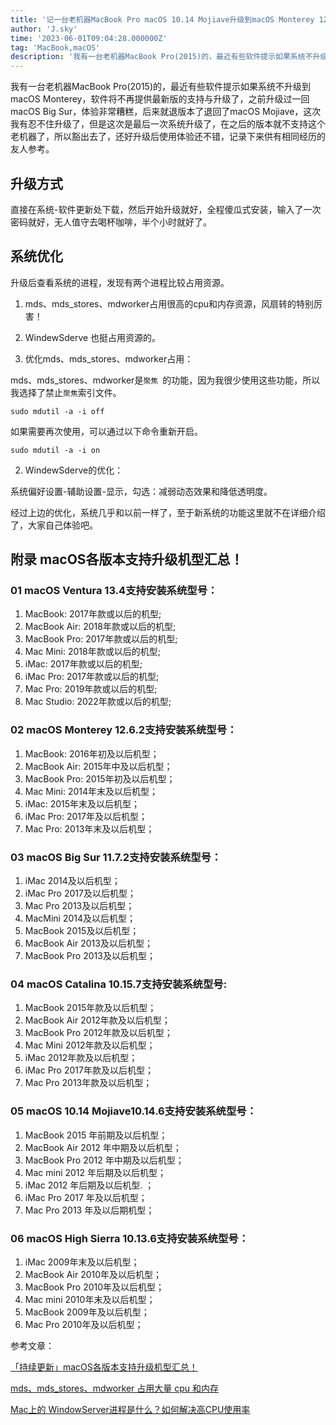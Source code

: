 ```yaml
---
title: '记一台老机器MacBook Pro macOS 10.14 Mojiave升级到macOS Monterey 12.6.2'
author: 'J.sky'
time: '2023-06-01T09:04:28.000000Z'
tag: 'MacBook,macOS'
description: '我有一台老机器MacBook Pro(2015)的，最近有些软件提示如果系统不升级到macOS Monterey，软件将不再提供最新版的支持与升级了，之前升级过一回macOS Big Sur，体验非常糟糕，后来就退版本了退回了macOS Mojiave，这次我有忍不住升级了，但是这次是最后一次系统升级了，在之后的版本就不支持这个老机器了，所以豁出去了，还好升级后使用体验还不错，记录下来供有相同经历的友人参考。'
---
```

我有一台老机器MacBook Pro(2015)的，最近有些软件提示如果系统不升级到macOS Monterey，软件将不再提供最新版的支持与升级了，之前升级过一回macOS Big Sur，体验非常糟糕，后来就退版本了退回了macOS Mojiave，这次我有忍不住升级了，但是这次是最后一次系统升级了，在之后的版本就不支持这个老机器了，所以豁出去了，还好升级后使用体验还不错，记录下来供有相同经历的友人参考。

## 升级方式

直接在系统-软件更新处下载，然后开始升级就好，全程傻瓜式安装，输入了一次密码就好，无人值守去喝杯咖啡，半个小时就好了。

## 系统优化

升级后查看系统的进程，发现有两个进程比较占用资源。

1. mds、mds_stores、mdworker占用很高的cpu和内存资源，风扇转的特别厉害！
2. WindewSderve 也挺占用资源的。

1. 优化mds、mds_stores、mdworker占用：

mds、mds_stores、mdworker是`聚焦 `的功能，因为我很少使用这些功能，所以我选择了禁止`聚焦`索引文件。

    sudo mdutil -a -i off

如果需要再次使用，可以通过以下命令重新开启。

    sudo mdutil -a -i on

2. WindewSderve的优化：

系统偏好设置-辅助设置-显示，勾选：减弱动态效果和降低透明度。

经过上边的优化，系统几乎和以前一样了，至于新系统的功能这里就不在详细介绍了，大家自己体验吧。


## 附录 macOS各版本支持升级机型汇总！

### 01 macOS Ventura 13.4支持安装系统型号：

1.  MacBook: 2017年款或以后的机型;
2.  MacBook Air: 2018年款或以后的机型;
3.  MacBook Pro: 2017年款或以后的机型;
4.  Mac Mini: 2018年款或以后的机型;
5.  iMac: 2017年款或以后的机型;
6.  iMac Pro: 2017年款或以后的机型;
7.  Mac Pro: 2019年款或以后的机型;
8.  Mac Studio: 2022年款或以后的机型;


### 02 macOS Monterey 12.6.2支持安装系统型号：

1. MacBook: 2016年初及以后机型；
2. MacBook Air: 2015年中及以后机型；
3. MacBook Pro: 2015年初及以后机型；
4. Mac Mini: 2014年末及以后机型；
5. iMac: 2015年末及以后机型；
6. iMac Pro: 2017年及以后机型；
7. Mac Pro: 2013年末及以后机型；

### 03 macOS Big Sur 11.7.2支持安装系统型号：
1. iMac 2014及以后机型；
2. iMac Pro 2017及以后机型；
3. Mac Pro 2013及以后机型；
4. MacMini 2014及以后机型；
5. MacBook 2015及以后机型；
6. MacBook Air 2013及以后机型；
7. MacBook Pro 2013及以后机型；

### 04 macOS Catalina 10.15.7支持安装系统型号:

1. MacBook 2015年款及以后机型；
2. MacBook Air 2012年款及以后机型；
3. MacBook Pro 2012年款及以后机型；
4. Mac Mini 2012年款及以后机型；
5. iMac 2012年款及以后机型；
6. iMac Pro 2017年款及以后机型；
7. Mac Pro 2013年款及以后机型；


### 05 macOS 10.14 Mojiave10.14.6支持安装系统型号：

1. MacBook 2015 年前期及以后机型；
2. MacBook Air 2012 年中期及以后机型；
3. MacBook Pro 2012 年中期及以后机型；
4. Mac mini 2012 年后期及以后机型；
5. iMac 2012 年后期及以后机型. ；
6. iMac Pro 2017 年及以后机型；
7. Mac Pro 2013 年及以后期机型；


### 06 macOS High Sierra 10.13.6支持安装系统型号：

1. iMac 2009年末及以后机型；
2. MacBook Air 2010年及以后机型；
3. MacBook Pro 2010年及以后机型；
4. Mac mini 2010年末及以后机型；
5. MacBook 2009年及以后机型；
6. Mac Pro 2010年及以后机型；


参考文章：

[「持续更新」macOS各版本支持升级机型汇总！](https://zhuanlan.zhihu.com/p/430705744)

[mds、mds_stores、mdworker 占用大量 cpu 和内存](https://www.xtplayer.cn/macos/mds-stores-use-high-cpu/#%E9%97%AE%E9%A2%98%E8%83%8C%E6%99%AF)

[Mac上的 WindowServer进程是什么？如何解决高CPU使用率](https://blog.csdn.net/weixin_48039619/article/details/122445823)

